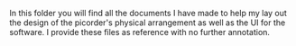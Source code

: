 In this folder you will find all the documents I have made to help my lay out the design of the picorder's physical arrangement as well as the UI for the software. I provide these files as reference with no further annotation.
